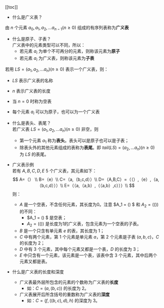 [[toc]]
- 什么是广义表？

由 $n$ 个元素 $a_0,a_1,a_2,...a_{n-1}(n\ge0)$ 组成的有序列表称为**广义表**

- 什么是原子、子表？  
广义表中的元素类型可以不同，所以：
  - 若元素 $a_i$ 为单个不可再分的元素，则称该元素为**原子**
  - 若元素 $a_i$ 为广义表，则称该元素为**子表**
  
若用 $LS=(a_1,a_2,...a_n)(n\ge 0)$ 表示一个广义表，则：
  - $LS$ 表示广义表的名称
  - $n$ 表示广义表的长度
  - 当 $n=0$ 时称为空表
  - 每个元素 $a_i$ 可以为原子，也可以为一个广义表

- 什么是表头、表尾？  
若广义表 $LS=(a_1,a_2,...a_n)(n\ge 0)$ 非空，则
  - 第一个元素 $a_1$ 称为**表头**。表头可以是原子也可以是子表；
  - 除表头外的其他元素组成的表称为**表尾**。即 $tail(LS)=(a_2,...a_n)(n\ge0)$ 为 $LS$ 的表尾。
 
- 广义表示例  
若有 $A,B,C,D,E$ 5 个广义表，其元素如下：
$$
A=（） \\
B=（e）\\
C=（a,（b,c,d））\\
D=（A,B,C）=（（）,（e）,（a,（b,c,d）））\\
E=（（a,（a,b）,（（a,b）,c）））\\
$$
则：
  - $A$ 是一个空表，不含任何元素，其长度为0。注意 $A_1 = () $ 和 $A_2 = (())$ 的不同：
    - $A_1 = () $ 是空表；
    - $A_2 = (())$ 是长度为1的广义表，包含元素为一个空表的子表。
  - $B$ 是一个只含有单元素 $e$ 的表，其长度为 1；
  - $C$ 中有两个元素，第 1 个元素是单元素 $a$，第 2 个元素是子表 $(a,b,c)$，$C$ 的长度为 2；
  - $D$ 中有 3 个元素，其中每个元素又都是一个表，$D$ 的长度为 3；
  - $E$ 中只含有一个元素，该元素是一个表，该表中含 3 个元素，其中后两个元素又都是表。

- 什么是广义表的长度和深度
  - 广义表最外层所包含的元素的个数称为广义表的**长度**
    - 如：$C=(a,(b,c))$ 的长度为 2。
  - 广义表展开后所含括号的重数称为广义表的**深度**
    - 如：$C=(f,((b,c),d),h)$ 的深度为 3。


